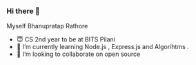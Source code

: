 ### Hi there 👋

Myself Bhanupratap Rathore

- 😇 CS 2nd year to be at BITS Pilani
- 🌱 I’m currently learning Node.js , Express.js and Algorihtms . 
- 👯 I’m looking to collaborate on open source



